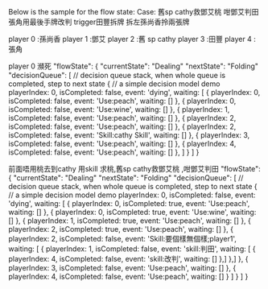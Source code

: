 Below is the sample for the flow state:
Case:
舊sp cathy救鄧艾桃
咁鄧艾判田
張角用最後手牌改判
trigger田豐拆牌
拆左孫尚香拎兩張牌

player 0 :孫尚香
player 1 :鄧艾
player 2 :舊 sp cathy
player 3 :田豐
player 4 :張角

player 0  瀕死
"flowState": {
    "currentState": "Dealing"
    "nextState": "Folding"
    "decisionQueue": [ // decision queue stack, when whole queue is completed, step to next state
      { // a simple decision model demo
        playerIndex: 0,
        isCompleted: false, 
        event: 'dying', 
        waiting: [
          {
            playerIndex: 0,
            isCompleted: false,
            event: 'Use:peach',
            waiting: []
          },
          {
            playerIndex: 0,
            isCompleted: false,
            event: 'Use:wine',
            waiting: []
          },
          {
            playerIndex: 1,
            isCompleted: false,
            event: 'Use:peach',
            waiting: []
          },
          {
            playerIndex: 2,
            isCompleted: false,
            event: 'Use:peach',
            waiting: []
          },
          {
            playerIndex: 2,
            isCompleted: false,
            event: 'Skill:cathy Skill',
            waiting: []
          },
          {
            playerIndex: 3,
            isCompleted: false,
            event: 'Use:peach',
            waiting: []
          },
          {
            playerIndex: 4,
            isCompleted: false,
            event: 'Use:peach',
            waiting: []
          },
        ]
      }
    ]
  }
  
  前面唔用桃去到cathy 用skill 求桃,舊sp cathy救鄧艾桃 ,咁鄧艾判田
  "flowState": {
    "currentState": "Dealing"
    "nextState": "Folding"
    "decisionQueue": [ // decision queue stack, when whole queue is completed, step to next state
      { // a simple decision model demo
        playerIndex: 0,
        isCompleted: false, 
        event: 'dying', 
        waiting: [
          {
            playerIndex: 0,
            isCompleted: true,
            event: 'Use:peach',
            waiting: []
          },
          {
            playerIndex: 0,
            isCompleted: true,
            event: 'Use:wine',
            waiting: []
          },
          {
            playerIndex: 1,
            isCompleted: true,
            event: 'Use:peach',
            waiting: []
          },
          {
            playerIndex: 2,
            isCompleted: true,
            event: 'Use:peach',
            waiting: []
          },
          {
            playerIndex: 2,
            isCompleted: false,
            event: 'Skill:要個樣無個樣;player1',
            waiting: [
            {
              playerIndex: 1,
              isCompleted: false,
              event: 'skill:判田',
              waiting: [
              {
                playerIndex: 4,
                isCompleted: false,
                event: 'skill:改判',
                waiting: []
              },]
            },]
          },
          {
            playerIndex: 3,
            isCompleted: false,
            event: 'Use:peach',
            waiting: []
          },
          {
            playerIndex: 4,
            isCompleted: false,
            event: 'Use:peach',
            waiting: []
          }
        ]
      }
    ]
  }

